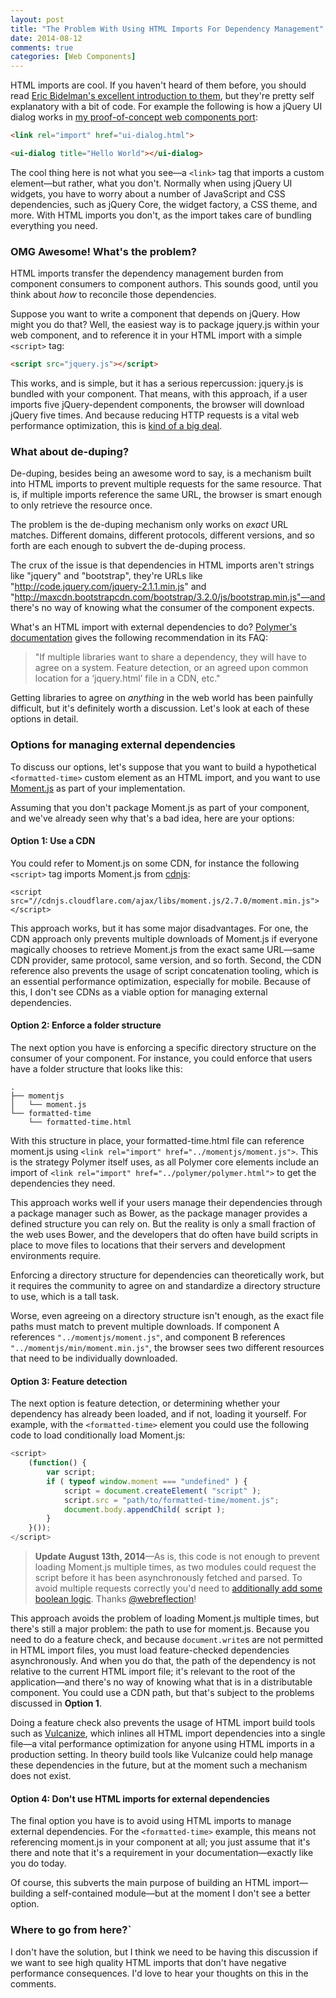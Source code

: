 ```yaml
---
layout: post
title: "The Problem With Using HTML Imports For Dependency Management"
date: 2014-08-12
comments: true
categories: [Web Components]
---
```


HTML imports are cool. If you haven't heard of them before, you should read [Eric Bidelman's excellent introduction to them](http://www.html5rocks.com/en/tutorials/webcomponents/imports/), but they're pretty self explanatory with a bit of code. For example the following is how a jQuery UI dialog works in [my proof-of-concept web components port](https://github.com/tjvantoll/ui-web-components):

``` html
<link rel="import" href="ui-dialog.html">

<ui-dialog title="Hello World"></ui-dialog>
```

The cool thing here is not what you see—a `<link>` tag that imports a custom element—but rather, what you don't. Normally when using jQuery UI widgets, you have to worry about a number of JavaScript and CSS dependencies, such as jQuery Core, the widget factory, a CSS theme, and more. With HTML imports you don't, as the import takes care of bundling everything you need.

<!--more-->

### OMG Awesome! What's the problem?

HTML imports transfer the dependency management burden from component consumers to component authors. This sounds good, until you think about *how* to reconcile those dependencies.

Suppose you want to write a component that depends on jQuery. How might you do that? Well, the easiest way is to package jquery.js within your web component, and to reference it in your HTML import with a simple `<script>` tag:

``` html
<script src="jquery.js"></script>
```

This works, and is simple, but it has a serious repercussion: jquery.js is bundled with your component. That means, with this approach, if a user imports five jQuery-dependent components, the browser will download jQuery five times. And because reducing HTTP requests is a vital web performance optimization, this is [kind of a big deal](https://www.youtube.com/watch?v=H8OxKx6zKkQ).

### What about de-duping?

De-duping, besides being an awesome word to say, is a mechanism built into HTML imports to prevent multiple requests for the same resource. That is, if multiple imports reference the same URL, the browser is smart enough to only retrieve the resource once.

The problem is the de-duping mechanism only works on *exact* URL matches. Different domains, different protocols, different versions, and so forth are each enough to subvert the de-duping process.

The crux of the issue is that dependencies in HTML imports aren't strings like "jquery" and "bootstrap", they're URLs like "http://code.jquery.com/jquery-2.1.1.min.js" and "http://maxcdn.bootstrapcdn.com/bootstrap/3.2.0/js/bootstrap.min.js"—and there's no way of knowing what the consumer of the component expects.

What's an HTML import with external dependencies to do? [Polymer's documentation](http://www.polymer-project.org/resources/faq.html#loadlibs) gives the following recommendation in its FAQ:

> "If multiple libraries want to share a dependency, they will have to agree on a system. Feature detection, or an agreed upon common location for a ‘jquery.html’ file in a CDN, etc."

Getting libraries to agree on *anything* in the web world has been painfully difficult, but it's definitely worth a discussion. Let's look at each of these options in detail.

### Options for managing external dependencies

To discuss our options, let's suppose that you want to build a hypothetical `<formatted-time>` custom element as an HTML import, and you want to use [Moment.js](http://momentjs.com/) as part of your implementation.

Assuming that you don't package Moment.js as part of your component, and we've already seen why that's a bad idea, here are your options:

#### Option 1: Use a CDN

You could refer to Moment.js on some CDN, for instance the following `<script>` tag imports Moment.js from [cdnjs](http://cdnjs.com/):

```
<script src="//cdnjs.cloudflare.com/ajax/libs/moment.js/2.7.0/moment.min.js"></script>
```

This approach works, but it has some major disadvantages. For one, the CDN approach only prevents multiple downloads of Moment.js if everyone magically chooses to retrieve Moment.js from the exact same URL—same CDN provider, same protocol, same version, and so forth. Second, the CDN reference also prevents the usage of script concatenation tooling, which is an essential performance optimization, especially for mobile. Because of this, I don't see CDNs as a viable option for managing external dependencies.

#### Option 2: Enforce a folder structure

The next option you have is enforcing a specific directory structure on the consumer of your component. For instance, you could enforce that users have a folder structure that looks like this:

```
.
├── momentjs
│   └── moment.js
└── formatted-time
    └── formatted-time.html
```

With this structure in place, your formatted-time.html file can reference moment.js using `<link rel="import" href="../momentjs/moment.js">`. This is the strategy Polymer itself uses, as all Polymer core elements include an import of `<link rel="import" href="../polymer/polymer.html">` to get the dependencies they need.

This approach works well if your users manage their dependencies through a package manager such as Bower, as the package manager provides a defined structure you can rely on. But the reality is only a small fraction of the web uses Bower, and the developers that do often have build scripts in place to move files to locations that their servers and development environments require.

Enforcing a directory structure for dependencies can theoretically work, but it requires the community to agree on and standardize a directory structure to use, which is a tall task.

Worse, even agreeing on a directory structure isn't enough, as the exact file paths must match to prevent multiple downloads. If component A references `"../momentjs/moment.js"`, and component B references `"../momentjs/min/moment.min.js"`, the browser sees two different resources that need to be individually downloaded.

#### Option 3: Feature detection

The next option is feature detection, or determining whether your dependency has already been loaded, and if not, loading it yourself. For example, with the `<formatted-time>` element you could use the following code to load conditionally load Moment.js:

``` javascript
<script>
	(function() {
		var script;
		if ( typeof window.moment === "undefined" ) {
			script = document.createElement( "script" );
			script.src = "path/to/formatted-time/moment.js";
			document.body.appendChild( script );
		}
	}());
</script>
```

> **Update August 13th, 2014**—As is, this code is not enough to prevent loading Moment.js multiple times, as two modules could request the script before it has been asynchronously fetched and parsed. To avoid multiple requests correctly you'd need to [additionally add some boolean logic](#comment-1540666406). Thanks [@webreflection](https://twitter.com/webreflection)!

This approach avoids the problem of loading Moment.js multiple times, but there's still a major problem: the path to use for moment.js. Because you need to do a feature check, and because `document.write`s are not permitted in HTML import files, you must load feature-checked dependencies asynchronously. And when you do that, the path of the dependency is not relative to the current HTML import file; it's relevant to the root of the application—and there's no way of knowing what that is in a distributable component. You could use a CDN path, but that's subject to the problems discussed in **Option 1**.

Doing a feature check also prevents the usage of HTML import build tools such as [Vulcanize](https://github.com/Polymer/vulcanize), which inlines all HTML import dependencies into a single file—a vital performance optimization for anyone using HTML imports in a production setting. In theory build tools like Vulcanize could help manage these dependencies in the future, but at the moment such a mechanism does not exist.

#### Option 4: Don't use HTML imports for external dependencies

The final option you have is to avoid using HTML imports to manage external dependencies. For the `<formatted-time>` example, this means not referencing moment.js in your component at all; you just assume that it's there and note that it's a requirement in your documentation—exactly like you do today.

Of course, this subverts the main purpose of building an HTML import—building a self-contained module—but at the moment I don't see a better option.

### Where to go from here?`

I don't have the solution, but I think we need to be having this discussion if we want to see high quality HTML imports that don't have negative performance consequences. I'd love to hear your thoughts on this in the comments.
